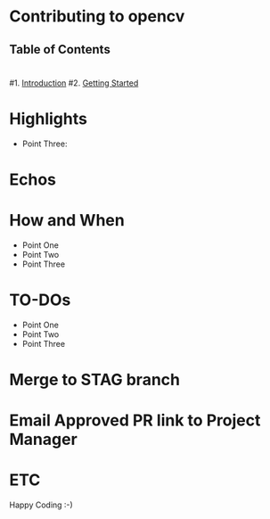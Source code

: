 # Contributing to opencv
 ## Table of Contents
 #
 #1. [Introduction](#introduction)
 #2. [Getting Started](#getting-started)

 # Highlights
 
 - Point Three: 


 # Echos
 
 
 # How and When 
 
 - Point One 
 - Point Two
 - Point Three


 # TO-DOs
 

 - Point One 
 - Point Two
 - Point Three

 # Merge to STAG branch
 # Email Approved PR link to Project Manager
 # ETC

Happy Coding :-)


